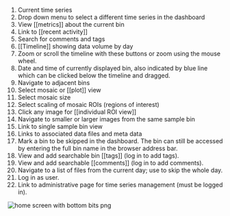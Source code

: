 1. Current time series
2. Drop down menu to select a different time series in the dashboard
3. View [[metrics]] about the current bin
4. Link to [[recent activity]]
5. Search for comments and tags
6. [[Timeline]] showing data volume by day
7. Zoom or scroll the timeline with these buttons or zoom using the mouse wheel.
8. Date and time of currently displayed bin, also indicated by blue line which
can be clicked below the timeline and dragged.
9. Navigate to adjacent bins
10. Select mosaic or [[plot]] view
11. Select mosaic size
12. Select scaling of mosaic ROIs (regions of interest)
13. Click any image for [[individual ROI view]]
14. Navigate to smaller or larger images from the same sample bin
15. Link to single sample bin view
16. Links to associated data files and meta data
17. Mark a bin to be skipped in the dashboard. The bin can still be accessed by entering the full bin name in the browser address bar. 
18. View and add searchable bin [[tags]] (log in to add tags).
19. View and add searchable [[comments]] (log in to add comments).
20. Navigate to a list of files from the current day; use to skip the whole day. 
21. Log in as user.
22. Link to administrative page for time series management (must be logged in).

![home screen with bottom bits png](https://cloud.githubusercontent.com/assets/14059636/11543202/4e457f9a-9909-11e5-8ebd-f72ef316da0f.jpg)
